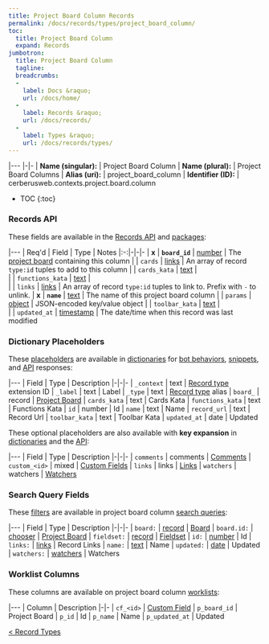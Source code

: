 ```yaml
---
title: Project Board Column Records
permalink: /docs/records/types/project_board_column/
toc:
  title: Project Board Column
  expand: Records
jumbotron:
  title: Project Board Column
  tagline: 
  breadcrumbs:
  -
    label: Docs &raquo;
    url: /docs/home/
  -
    label: Records &raquo;
    url: /docs/records/
  -
    label: Types &raquo;
    url: /docs/records/types/
---
```


|---
|-|-
| **Name (singular):** | Project Board Column
| **Name (plural):** | Project Board Columns
| **Alias (uri):** | project_board_column
| **Identifier (ID):** | cerberusweb.contexts.project.board.column

* TOC
{:toc}

### Records API

These fields are available in the [Records API](/docs/api/endpoints/records/) and [packages](/docs/packages/):

|---
| Req'd | Field | Type | Notes
|:-:|-|-|-
| **x** | **`board_id`** | [number](/docs/records/fields/types/number/) | The [project board](/docs/records/types/project_board/) containing this column 
|   | `cards` | [links](/docs/records/fields/types/links/) | An array of record `type:id` tuples to add to this column 
|   | `cards_kata` | [text](/docs/records/fields/types/text/) |  
|   | `functions_kata` | [text](/docs/records/fields/types/text/) |  
|   | `links` | [links](/docs/records/fields/types/links/) | An array of record `type:id` tuples to link to. Prefix with `-` to unlink. 
| **x** | **`name`** | [text](/docs/records/fields/types/text/) | The name of this project board column 
|   | `params` | [object](/docs/records/fields/types/object/) | JSON-encoded key/value object 
|   | `toolbar_kata` | [text](/docs/records/fields/types/text/) |  
|   | `updated_at` | [timestamp](/docs/records/fields/types/timestamp/) | The date/time when this record was last modified 

### Dictionary Placeholders

These [placeholders](/docs/bots/scripting/placeholders/) are available in [dictionaries](/docs/bots/behaviors/dictionaries/) for [bot behaviors](/docs/bots/behaviors/), [snippets](/docs/snippets/), and [API](/docs/api/) responses:

|---
| Field | Type | Description
|-|-|-
| `_context` | text | [Record type](/docs/records/types/) extension ID
| `_label` | text | Label
| `_type` | text | [Record type](/docs/records/types/) alias
| `board_` | record | [Project Board](/docs/records/types/project_board/)
| `cards_kata` | text | Cards Kata
| `functions_kata` | text | Functions Kata
| `id` | number | Id
| `name` | text | Name
| `record_url` | text | Record Url
| `toolbar_kata` | text | Toolbar Kata
| `updated_at` | date | Updated

These optional placeholders are also available with **key expansion** in [dictionaries](/docs/bots/behaviors/dictionaries/key-expansion/) and the [API](/docs/api/responses/#expanding-keys-in-api-requests):

|---
| Field | Type | Description
|-|-|-
| `comments` | comments | [Comments](/docs/bots/behaviors/dictionaries/key-expansion/#comments)
| `custom_<id>` | mixed | [Custom Fields](/docs/bots/behaviors/dictionaries/key-expansion/#custom-fields)
| `links` | links | [Links](/docs/bots/behaviors/dictionaries/key-expansion/#links)
| `watchers` | watchers | [Watchers](/docs/bots/behaviors/dictionaries/key-expansion/#watchers)
	
### Search Query Fields

These [filters](/docs/search/filters/) are available in project board column [search queries](/docs/search/):

|---
| Field | Type | Description
|-|-|-
| `board:` | [record](/docs/search/deep-search/) | [Board](/docs/records/types/project_board/)
| `board.id:` | [chooser](/docs/search/filters/choosers/) | [Project Board](/docs/records/types/project_board/)
| `fieldset:` | [record](/docs/search/deep-search/) | [Fieldset](/docs/records/types/custom_fieldset/)
| `id:` | [number](/docs/search/filters/numbers/) | Id
| `links:` | [links](/docs/search/filters/links/) | Record Links
| `name:` | [text](/docs/search/filters/text/) | Name
| `updated:` | [date](/docs/search/filters/dates/) | Updated
| `watchers:` | [watchers](/docs/search/filters/watchers/) | Watchers
	
### Worklist Columns

These columns are available on project board column [worklists](/docs/worklists/):

|---
| Column | Description
|-|-
| `cf_<id>` | [Custom Field](/docs/records/types/custom_field/)
| `p_board_id` | Project Board
| `p_id` | Id
| `p_name` | Name
| `p_updated_at` | Updated

<div class="section-nav">
	<div class="left">
		<a href="/docs/records/types/" class="prev">&lt; Record Types</a>
	</div>
	<div class="right align-right">
	</div>
</div>
<div class="clear"></div>